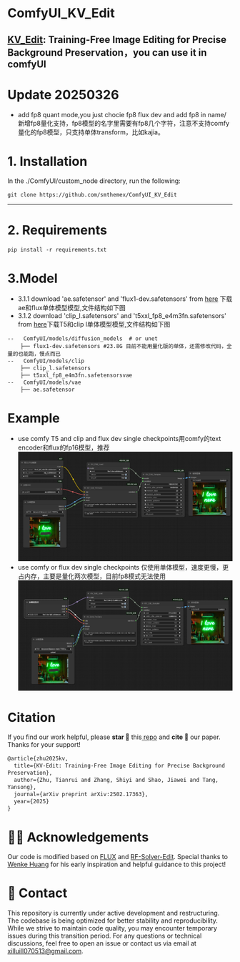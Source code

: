 # ComfyUI_KV_Edit

[KV_Edit](https://github.com/Xilluill/KV-Edit): Training-Free Image Editing for Precise Background Preservation，you can use it in comfyUI
---

# Update 20250326
* add fp8 quant mode,you just chocie fp8 flux dev and add fp8 in name/新增fp8量化支持，fp8模型的名字里需要有fp8几个字符，注意不支持comfy量化的fp8模型，只支持单体transform，比如kajia。
  

# 1. Installation

In the ./ComfyUI/custom_node directory, run the following:   
```
git clone https://github.com/smthemex/ComfyUI_KV_Edit
```
---

# 2. Requirements  

```
pip install -r requirements.txt
```

# 3.Model
* 3.1.1 download  'ae.safetensor' and 'flux1-dev.safetensors' from [here](https://huggingface.co/black-forest-labs/FLUX.1-dev/tree/main) 下载ae和flux单体模型模型,文件结构如下图
* 3.1.2 download 'clip_l.safetensors' and 't5xxl_fp8_e4m3fn.safetensors' from [here](https://huggingface.co/comfyanonymous/flux_text_encoders/tree/main)下载T5和clip l单体模型模型,文件结构如下图

```
--   ComfyUI/models/diffusion_models  # or unet
    ├── flux1-dev.safetensors #23.8G 目前不能用量化版的单体，还需修改代码，全量的也能跑，慢点而已
--   ComfyUI/models/clip
    ├── clip_l.safetensors
    ├── t5xxl_fp8_e4m3fn.safetensorsvae
--   ComfyUI/models/vae
    ├── ae.safetensor
```

# Example

* use comfy T5 and clip and flux dev single checkpoints用comfy的text encoder和flux的fp16模型，推荐
![](https://github.com/smthemex/ComfyUI_KV_Edit/blob/main/resources/example1.png)
* use comfy or flux dev single checkpoints 仅使用单体模型，速度更慢，更占内存，主要是量化两次模型，目前fp8模式无法使用
![](https://github.com/smthemex/ComfyUI_KV_Edit/blob/main/resources/example0.png)



# Citation

If you find our work helpful, please **star 🌟** this[ repo](https://github.com/Xilluill/KV-Edit) and **cite 📑** our paper. Thanks for your support!
```
@article{zhu2025kv,
  title={KV-Edit: Training-Free Image Editing for Precise Background Preservation},
  author={Zhu, Tianrui and Zhang, Shiyi and Shao, Jiawei and Tang, Yansong},
  journal={arXiv preprint arXiv:2502.17363},
  year={2025}
}
```

# 👍🏻 Acknowledgements
Our code is modified based on [FLUX](https://github.com/black-forest-labs/flux) and [RF-Solver-Edit](https://github.com/wangjiangshan0725/RF-Solver-Edit). Special thanks to [Wenke Huang](https://wenkehuang.github.io/) for his early inspiration and helpful guidance to this project!

# 📧 Contact
This repository is currently under active development and restructuring. The codebase is being optimized for better stability and reproducibility. While we strive to maintain code quality, you may encounter temporary issues during this transition period. For any questions or technical discussions, feel free to open an issue or contact us via email at xilluill070513@gmail.com.
